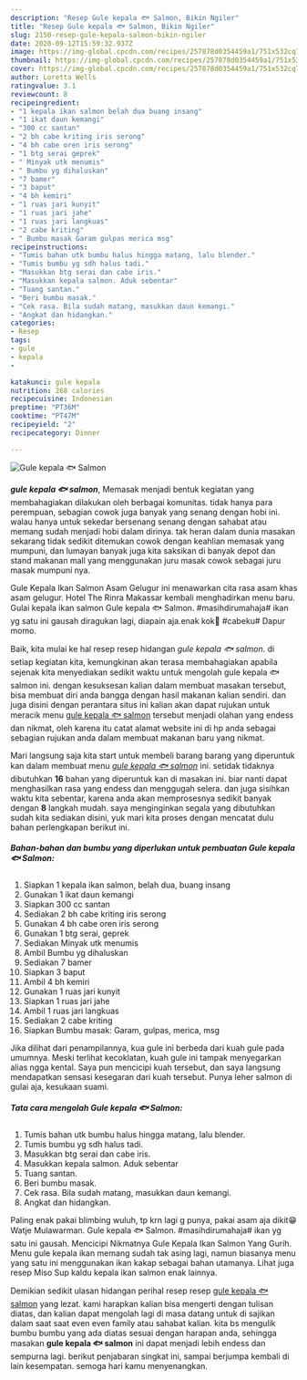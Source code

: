 ```yaml
---
description: "Resep Gule kepala 🐟 Salmon, Bikin Ngiler"
title: "Resep Gule kepala 🐟 Salmon, Bikin Ngiler"
slug: 2150-resep-gule-kepala-salmon-bikin-ngiler
date: 2020-09-12T15:59:32.937Z
image: https://img-global.cpcdn.com/recipes/257878d0354459a1/751x532cq70/gule-kepala-🐟-salmon-foto-resep-utama.jpg
thumbnail: https://img-global.cpcdn.com/recipes/257878d0354459a1/751x532cq70/gule-kepala-🐟-salmon-foto-resep-utama.jpg
cover: https://img-global.cpcdn.com/recipes/257878d0354459a1/751x532cq70/gule-kepala-🐟-salmon-foto-resep-utama.jpg
author: Loretta Wells
ratingvalue: 3.1
reviewcount: 8
recipeingredient:
- "1 kepala ikan salmon belah dua buang insang"
- "1 ikat daun kemangi"
- "300 cc santan"
- "2 bh cabe kriting iris serong"
- "4 bh cabe oren iris serong"
- "1 btg serai geprek"
- " Minyak utk menumis"
- " Bumbu yg dihaluskan"
- "7 bamer"
- "3 baput"
- "4 bh kemiri"
- "1 ruas jari kunyit"
- "1 ruas jari jahe"
- "1 ruas jari langkuas"
- "2 cabe kriting"
- " Bumbu masak Garam gulpas merica msg"
recipeinstructions:
- "Tumis bahan utk bumbu halus hingga matang, lalu blender."
- "Tumis bumbu yg sdh halus tadi."
- "Masukkan btg serai dan cabe iris."
- "Masukkan kepala salmon. Aduk sebentar"
- "Tuang santan."
- "Beri bumbu masak."
- "Cek rasa. Bila sudah matang, masukkan daun kemangi."
- "Angkat dan hidangkan."
categories:
- Resep
tags:
- gule
- kepala
- 

katakunci: gule kepala  
nutrition: 268 calories
recipecuisine: Indonesian
preptime: "PT36M"
cooktime: "PT47M"
recipeyield: "2"
recipecategory: Dinner

---
```



![Gule kepala 🐟 Salmon](https://img-global.cpcdn.com/recipes/257878d0354459a1/751x532cq70/gule-kepala-🐟-salmon-foto-resep-utama.jpg)

<b><i>gule kepala 🐟 salmon</i></b>, Memasak menjadi bentuk kegiatan yang membahagiakan dilakukan oleh berbagai komunitas. tidak hanya para perempuan, sebagian cowok juga banyak yang senang dengan hobi ini. walau hanya untuk sekedar bersenang senang dengan sahabat atau memang sudah menjadi hobi dalam dirinya. tak heran dalam dunia masakan sekarang tidak sedikit ditemukan cowok dengan keahlian memasak yang mumpuni, dan lumayan banyak juga kita saksikan di banyak depot dan stand makanan mall yang menggunakan juru masak cowok sebagai juru masak mumpuni nya.

Gule Kepala Ikan Salmon Asam Gelugur ini menawarkan cita rasa asam khas asam gelugur. Hotel The Rinra Makassar kembali menghadirkan menu baru. Gulai kepala ikan salmon Gule kepala 🐟 Salmon. #masihdirumahaja# ikan yg satu ini gausah diragukan lagi, diapain aja.enak kok💟 #cabeku# Dapur momo.

Baik, kita mulai ke hal resep resep hidangan <i>gule kepala 🐟 salmon</i>. di setiap kegiatan kita, kemungkinan akan terasa membahagiakan apabila sejenak kita menyediakan sedikit waktu untuk mengolah gule kepala 🐟 salmon ini. dengan kesuksesan kalian dalam membuat masakan tersebut, bisa membuat diri anda bangga dengan hasil makanan kalian sendiri. dan juga disini dengan perantara situs ini kalian akan dapat rujukan untuk meracik menu <u>gule kepala 🐟 salmon</u> tersebut menjadi olahan yang endess dan nikmat, oleh karena itu catat alamat website ini di hp anda sebagai sebagian rujukan anda dalam membuat makanan baru yang nikmat.


Mari langsung saja kita start untuk membeli barang barang yang diperuntuk kan dalam membuat menu <u><i>gule kepala 🐟 salmon</i></u> ini. setidak tidaknya dibutuhkan <b>16</b> bahan yang diperuntuk kan di masakan ini. biar nanti dapat menghasilkan rasa yang endess dan menggugah selera. dan juga sisihkan waktu kita sebentar, karena anda akan memprosesnya sedikit banyak dengan <b>8</b> langkah mudah. saya menginginkan segala yang dibutuhkan sudah kita sediakan disini, yuk mari kita proses dengan mencatat dulu bahan perlengkapan berikut ini.

<!--inarticleads1-->

##### Bahan-bahan dan bumbu yang diperlukan untuk pembuatan Gule kepala 🐟 Salmon:

1. Siapkan 1 kepala ikan salmon, belah dua, buang insang
1. Gunakan 1 ikat daun kemangi
1. Siapkan 300 cc santan
1. Sediakan 2 bh cabe kriting iris serong
1. Gunakan 4 bh cabe oren iris serong
1. Gunakan 1 btg serai, geprek
1. Sediakan  Minyak utk menumis
1. Ambil  Bumbu yg dihaluskan
1. Sediakan 7 bamer
1. Siapkan 3 baput
1. Ambil 4 bh kemiri
1. Gunakan 1 ruas jari kunyit
1. Siapkan 1 ruas jari jahe
1. Ambil 1 ruas jari langkuas
1. Sediakan 2 cabe kriting
1. Siapkan  Bumbu masak: Garam, gulpas, merica, msg


Jika dilihat dari penampilannya, kua gule ini berbeda dari kuah gule pada umumnya. Meski terlihat kecoklatan, kuah gule ini tampak menyegarkan alias ngga kental. Saya pun mencicipi kuah tersebut, dan saya langsung mendapatkan sensasi kesegaran dari kuah tersebut. Punya leher salmon di gulai aja, kesukaan suami. 

<!--inarticleads2-->

##### Tata cara mengolah Gule kepala 🐟 Salmon:

1. Tumis bahan utk bumbu halus hingga matang, lalu blender.
1. Tumis bumbu yg sdh halus tadi.
1. Masukkan btg serai dan cabe iris.
1. Masukkan kepala salmon. Aduk sebentar
1. Tuang santan.
1. Beri bumbu masak.
1. Cek rasa. Bila sudah matang, masukkan daun kemangi.
1. Angkat dan hidangkan.


Paling enak pakai blimbing wuluh, tp krn lagi g punya, pakai asam aja dikit😁 Watje Mulawarman. Gule kepala 🐟 Salmon. #masihdirumahaja# ikan yg satu ini gausah. Mencicipi Nikmatnya Gule Kepala Ikan Salmon Yang Gurih. Menu gule kepala ikan memang sudah tak asing lagi, namun biasanya menu yang satu ini menggunakan ikan kakap sebagai bahan utamanya. Lihat juga resep Miso Sup kaldu kepala ikan salmon enak lainnya. 

Demikian sedikit ulasan hidangan perihal resep resep <u>gule kepala 🐟 salmon</u> yang lezat. kami harapkan kalian bisa mengerti dengan tulisan diatas, dan kalian dapat mengolah lagi di masa datang untuk di sajikan dalam saat saat even even family atau sahabat kalian. kita bs mengulik bumbu bumbu yang ada diatas sesuai dengan harapan anda, sehingga masakan <b>gule kepala 🐟 salmon</b> ini dapat menjadi lebih endess dan sempurna lagi. berikut penjabaran singkat ini, sampai berjumpa kembali di lain kesempatan. semoga hari kamu menyenangkan.
